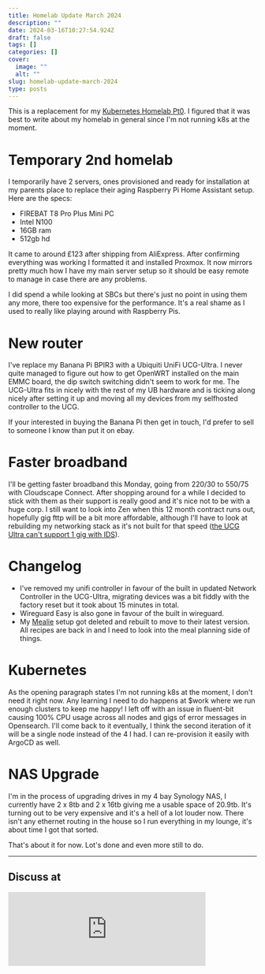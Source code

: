 ```yaml
---
title: Homelab Update March 2024
description: ""
date: 2024-03-16T10:27:54.924Z
draft: false
tags: []
categories: []
cover:
  image: ""
  alt: ""
slug: homelab-update-march-2024
type: posts
---
```


This is a replacement for my [Kubernetes Homelab Pt0](posts/kubernetes-homelab-journey-pt0/). I figured that it was best to write about my homelab in general since I'm not running k8s at the moment.

# Temporary 2nd homelab

I temporarily have 2 servers, ones provisioned and ready for installation at my parents place to replace their aging Raspberry Pi Home Assistant setup. Here are the specs:

* FIREBAT T8 Pro Plus Mini PC
* Intel N100
* 16GB ram
* 512gb hd

It came to around £123 after shipping from AliExpress. After confirming everything was working I formatted it and installed Proxmox. It now mirrors pretty much how I have my main server setup so it should be easy remote to manage in case there are any problems.

I did spend a while looking at SBCs but there's just no point in using them any more, there too expensive for the performance. It's a real shame as I used to really like playing around with Raspberry Pis.

# New router

I've replace my Banana Pi BPIR3 with a Ubiquiti UniFi UCG-Ultra. I never quite managed to figure out how to get OpenWRT installed on the main EMMC board, the dip switch switching didn't seem to work for me. The UCG-Ultra fits in nicely with the rest of my UB hardware and is ticking along nicely after setting it up and moving all my devices from my selfhosted controller to the UCG.

If your interested in buying the Banana Pi then get in touch, I'd prefer to sell to someone I know than put it on ebay.

# Faster broadband

I'll be getting faster broadband this Monday, going from 220/30 to 550/75 with Cloudscape Connect. After shopping around for a while I decided to stick with them as their support is really good and it's nice not to be with a huge corp. I still want to look into Zen when this 12 month contract runs out, hopefully gig fttp will be a bit more affordable, although I'll have to look at rebuilding my networking stack as it's not built for that speed ([the UCG Ultra can't support 1 gig with IDS](https://community.ui.com/questions/UCG-Ultra-upstream-capped-PPPoE-issue/1eaa6553-33b2-450d-8edf-846e20377a55)).

# Changelog

* I've removed my unifi controller in favour of the built in updated Network Controller in the UCG-Ultra, migrating devices was a bit fiddly with the factory reset but it took about 15 minutes in total.
* Wireguard Easy is also gone in favour of the built in wireguard.
* My [Mealie](https://github.com/mealie-recipes/mealie) setup got deleted and rebuilt to move to their latest version. All recipes are back in and I need to look into the meal planning side of things.

# Kubernetes

As the opening paragraph states I'm not running k8s at the moment, I don't need it right now. Any learning I need to do happens at $work where we run enough clusters to keep me happy! I left off with an issue in fluent-bit causing 100% CPU usage across all nodes and gigs of error messages in Opensearch. I'll come back to it eventually, I think the second iteration of it will be a single node instead of the 4 I had. I can re-provision it easily with ArgoCD as well.

# NAS Upgrade

I'm in the process of upgrading drives in my 4 bay Synology NAS, I currently have 2 x 8tb and 2 x 16tb giving me a usable space of 20.9tb. It's turning out to be very expensive and it's a hell of a lot louder now. There isn't any ethernet routing in the house so I run everything in my lounge, it's about time I got that sorted.


That's about it for now. Lot's done and even more still to do.

---

## Discuss at

<iframe src="https://remotelab.uk/@mikebell/112104916102946175/embed" class="mastodon-embed" style="max-width: 100%; border: 0" width="400" allowfullscreen="allowfullscreen"></iframe><script src="https://remotelab.uk/embed.js" async="async"></script>